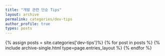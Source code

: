 ```yaml
---
title: "개발 관련 단순 Tips"
layout: archive
permalink: categories/dev-tips
author_profile: true
types: posts
---
```


{% assign posts = site.categories['dev-tips']%}
{% for post in posts %}
  {% include archive-single.html type=page.entries_layout %}
{% endfor %}
